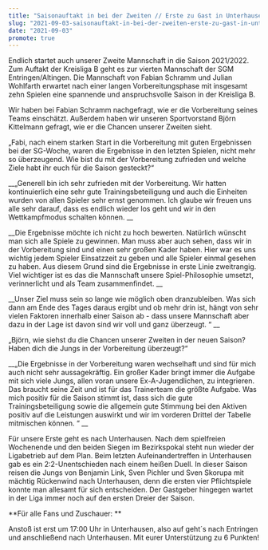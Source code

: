 ```yaml
---
title: "Saisonauftakt in bei der Zweiten // Erste zu Gast in Unterhausen"
slug: "2021-09-03-saisonauftakt-in-bei-der-zweiten-erste-zu-gast-in-unterhausen"
date: "2021-09-03"
promote: true
---
```

Endlich startet auch unserer Zweite Mannschaft in die Saison 2021/2022. Zum Auftakt der Kreisliga B geht es zur vierten Mannschaft der SGM Entringen/Altingen. Die Mannschaft von Fabian Schramm und Julian Wohlfarth erwartet nach einer langen Vorbereitungsphase mit insgesamt zehn Spielen eine spannende und anspruchsvolle Saison in der Kreisliga B.


Wir haben bei Fabian Schramm nachgefragt, wie er die Vorbereitung seines Teams einschätzt. Außerdem haben wir unseren Sportvorstand Björn Kittelmann gefragt, wie er die Chancen unserer Zweiten sieht.


„Fabi, nach einem starken Start in die Vorbereitung mit guten Ergebnissen bei der SG-Woche, waren die Ergebnisse in den letzten Spielen, nicht mehr so überzeugend. Wie bist du mit der Vorbereitung zufrieden und welche Ziele habt ihr euch für die Saison gesteckt?“


 __„Generell bin ich sehr zufrieden mit der Vorbereitung.  Wir hatten kontinuierlich eine sehr gute Trainingsbeteiligung und auch die Einheiten wurden von allen Spieler sehr ernst genommen. Ich glaube wir freuen uns alle sehr darauf, dass es endlich wieder los geht und wir in den Wettkampfmodus schalten können. __


 


 __Die Ergebnisse möchte ich nicht zu hoch bewerten. Natürlich wünscht man sich alle Spiele zu gewinnen. Man muss aber auch sehen, dass wir in der Vorbereitung sind und einen sehr großen Kader haben. Hier war es uns wichtig jedem Spieler Einsatzzeit zu geben und alle Spieler einmal gesehen zu haben. Aus diesem Grund sind die Ergebnisse in erste Linie zweitrangig. Viel wichtiger ist es das die Mannschaft unsere Spiel-Philosophie umsetzt, verinnerlicht und als Team zusammenfindet.  __


 


 __Unser Ziel muss sein so lange wie möglich oben dranzubleiben. Was sich dann am Ende des Tages daraus ergibt und ob mehr drin ist, hängt von sehr vielen Faktoren innerhalb einer Saison ab - dass unsere Mannschaft aber dazu in der Lage ist davon sind wir voll und ganz überzeugt. “ __


 


„Björn, wie siehst du die Chancen unserer Zweiten in der neuen Saison? Haben dich die Jungs in der Vorbereitung überzeugt?“


 


 __„Die Ergebnisse in der Vorbereitung waren wechselhaft und sind für mich auch nicht sehr aussagekräftig. Ein großer Kader bringt immer die Aufgabe mit sich viele Jungs, allen voran unsere Ex-A-Jugendlichen, zu integrieren. Das braucht seine Zeit und ist für das Trainerteam die größte Aufgabe. Was mich positiv für die Saison stimmt ist, dass sich die gute Trainingsbeteiligung sowie die allgemein gute Stimmung bei den Aktiven positiv auf die Leistungen auswirkt und wir im vorderen Drittel der Tabelle mitmischen können. “ __


 


 


Für unsere Erste geht es nach Unterhausen. Nach dem spielfreien Wochenende und den beiden Siegen im Bezirkspokal steht nun wieder der Ligabetrieb auf dem Plan. Beim letzten Aufeinandertreffen in Unterhausen gab es ein 2:2-Unentschieden nach einem heißen Duell. In dieser Saison reisen die Jungs von Benjamin Link, Sven Pichler und Sven Skorupa mit mächtig Rückenwind nach Unterhausen, denn die ersten vier Pflichtspiele konnte man allesamt für sich entscheiden. Der Gastgeber hingegen wartet in der Liga immer noch auf den ersten Dreier der Saison.


 


**Für alle Fans und Zuschauer: **


Anstoß ist erst um 17:00 Uhr in Unterhausen, also auf geht´s nach Entringen und anschließend nach Unterhausen. Mit eurer Unterstützung zu 6 Punkten!

